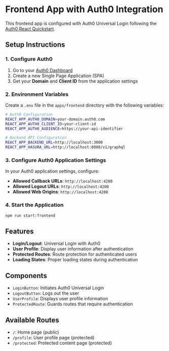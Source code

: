 # Frontend App with Auth0 Integration

This frontend app is configured with Auth0 Universal Login following the [Auth0 React Quickstart](https://auth0.com/docs/quickstart/spa/react/01-login).

## Setup Instructions

### 1. Configure Auth0

1. Go to your [Auth0 Dashboard](https://manage.auth0.com/)
2. Create a new Single Page Application (SPA)
3. Get your **Domain** and **Client ID** from the application settings

### 2. Environment Variables

Create a `.env` file in the `apps/frontend` directory with the following variables:

```bash
# Auth0 Configuration
REACT_APP_AUTH0_DOMAIN=your-domain.auth0.com
REACT_APP_AUTH0_CLIENT_ID=your-client-id
REACT_APP_AUTH0_AUDIENCE=https://your-api-identifier

# Backend API Configuration
REACT_APP_BACKEND_URL=http://localhost:3000
REACT_APP_HASURA_URL=http://localhost:8080/v1/graphql
```

### 3. Configure Auth0 Application Settings

In your Auth0 application settings, configure:

- **Allowed Callback URLs**: `http://localhost:4200`
- **Allowed Logout URLs**: `http://localhost:4200`
- **Allowed Web Origins**: `http://localhost:4200`

### 4. Start the Application

```bash
npm run start:frontend
```

## Features

- **Login/Logout**: Universal Login with Auth0
- **User Profile**: Display user information after authentication
- **Protected Routes**: Route protection for authenticated users
- **Loading States**: Proper loading states during authentication

## Components

- `LoginButton`: Initiates Auth0 Universal Login
- `LogoutButton`: Logs out the user
- `UserProfile`: Displays user profile information
- `ProtectedRoute`: Guards routes that require authentication

## Available Routes

- `/`: Home page (public)
- `/profile`: User profile page (protected)
- `/protected`: Protected content page (protected) 
